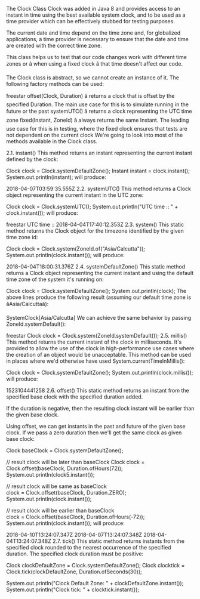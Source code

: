 The Clock Class
Clock was added in Java 8 and provides access to an instant in time using the best available system clock, and to be used as a time provider which can be effectively stubbed for testing purposes.

The current date and time depend on the time zone and, for globalized applications, a time provider is necessary to ensure that the date and time are created with the correct time zone.

This class helps us to test that our code changes work with different time zones or â when using a fixed clock â  that time doesn't affect our code.

The Clock class is abstract, so we cannot create an instance of it. The following factory methods can be used:


freestar
offset(Clock, Duration) â returns a clock that is offset by the specified Duration. The main use case for this is to simulate running in the future or the past
systemUTC() â  returns a clock representing the UTC time zone
fixed(Instant, ZoneId) â  always returns the same Instant. The leading use case for this is in testing, where the fixed clock ensures that tests are not dependent on the current clock
We're going to look into most of the methods available in the Clock class.

2.1. instant()
This method returns an instant representing the current instant defined by the clock:

Clock clock = Clock.systemDefaultZone();
Instant instant = clock.instant();
System.out.println(instant);
will produce:

2018-04-07T03:59:35.555Z
2.2. systemUTC()
This method returns a Clock object representing the current instant in the UTC zone:

Clock clock = Clock.systemUTC();
System.out.println("UTC time :: " + clock.instant());
will produce:


freestar
UTC time :: 2018-04-04T17:40:12.353Z
2.3. system()
This static method returns the Clock object for the timezone identified by the given time zone id:

Clock clock = Clock.system(ZoneId.of("Asia/Calcutta"));
System.out.println(clock.instant());
will produce:

2018-04-04T18:00:31.376Z
2.4. systemDefaultZone()
This static method returns a Clock object representing the current instant and using the default time zone of the system it's running on:

Clock clock = Clock.systemDefaultZone();
System.out.println(clock);
The above lines produce the following result (assuming our default time zone is âAsia/Calcuttaâ):

SystemClock[Asia/Calcutta]
We can achieve the same behavior by passing ZoneId.systemDefault():


freestar
Clock clock = Clock.system(ZoneId.systemDefault());
2.5. millis()
This method returns the current instant of the clock in milliseconds. It's provided to allow the use of the clock in high-performance use cases where the creation of an object would be unacceptable. This method can be used in places where we'd otherwise have used System.currentTimeInMillis():

Clock clock = Clock.systemDefaultZone();
System.out.println(clock.millis());
will produce:

1523104441258
2.6. offset()
This static method returns an instant from the specified base clock with the specified duration added.

If the duration is negative, then the resulting clock instant will be earlier than the given base clock.

Using offset, we can get instants in the past and future of the given base clock. If we pass a zero duration then we'll get the same clock as given base clock:

Clock baseClock = Clock.systemDefaultZone();

// result clock will be later than baseClock
Clock clock = Clock.offset(baseClock, Duration.ofHours(72));
System.out.println(clock5.instant());

// result clock will be same as baseClock                           
clock = Clock.offset(baseClock, Duration.ZERO);
System.out.println(clock.instant());

// result clock will be earlier than baseClock            
clock = Clock.offset(baseClock, Duration.ofHours(-72));
System.out.println(clock.instant());
will produce:

2018-04-10T13:24:07.347Z
2018-04-07T13:24:07.348Z
2018-04-04T13:24:07.348Z
2.7. tick()
This static method returns instants from the specified clock rounded to the nearest occurrence of the specified duration. The specified clock duration must be positive:

Clock clockDefaultZone = Clock.systemDefaultZone();
Clock clocktick = Clock.tick(clockDefaultZone, Duration.ofSeconds(30));

System.out.println("Clock Default Zone: " + clockDefaultZone.instant());
System.out.println("Clock tick: " + clocktick.instant());